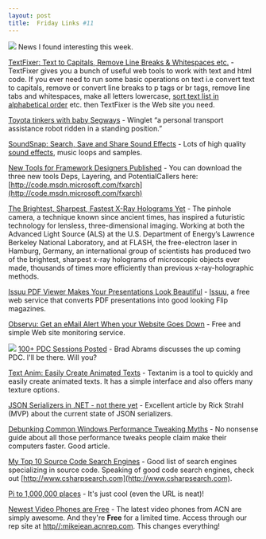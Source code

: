 ```yaml
---
layout: post
title:  Friday Links #11
---
```

![](/cdn/images/links.gif) News I found interesting this week.

[TextFixer: Text to Capitals, Remove Line Breaks & Whitespaces etc.](http://www.makeuseof.com/dir/textfixer-online-tools-change-modify-text-html/) - TextFixer gives you a bunch of useful web tools to work with text and html code. If you ever need to run some basic operations on text i.e convert text to capitals, remove or convert line breaks to p tags or br tags, remove line tabs and whitespaces, make all letters lowercase, [sort text list in alphabetical order](http://www.makeuseof.com/dir/alphebetizer-put-lists-alphabetical-order/) etc. then TextFixer is the Web site you need.

[Toyota tinkers with baby Segways](http://blogs.zdnet.com/BTL/?p=9525) - Winglet “a personal transport assistance robot ridden in a standing position.”

[SoundSnap: Search, Save and Share Sound Effects](http://www.makeuseof.com/dir/soundsnap-search-save-upload-share-sound-effects/) - Lots of high quality [sound effects](http://www.makeuseof.com/dir/soungle-free-sound-effects-website/), music loops and samples.

[New Tools for Framework Designers Published](http://blogs.msdn.com/brada/archive/2008/08/03/new-tools-for-framework-designers-published.aspx) - You can download the three new tools Deps, Layering, and PotentialCallers here: [http://code.msdn.microsoft.com/fxarch](http://code.msdn.microsoft.com/fxarch)

[The Brightest, Sharpest, Fastest X-Ray Holograms Yet](http://www.lbl.gov/publicinfo/newscenter/pr/2008/ALS-fast-holograms.html) - The pinhole camera, a technique known since ancient times, has inspired a futuristic technology for lensless, three-dimensional imaging. Working at both the Advanced Light Source (ALS) at the U.S. Department of Energy’s Lawrence Berkeley National Laboratory, and at FLASH, the free-electron laser in Hamburg, Germany, an international group of scientists has produced two of the brightest, sharpest x-ray holograms of microscopic objects ever made, thousands of times more efficiently than previous x-ray-holographic methods.

[Issuu PDF Viewer Makes Your Presentations Look Beautiful](http://www.labnol.org/internet/tools/issuu-pdf-viewer-beautiful-presentations/4104/) - [Issuu](http://issuu.com/), a free web service that converts PDF presentations into good looking Flip magazines.

[Observu: Get an eMail Alert When your Website Goes Down](http://www.makeuseof.com/dir/observu-email-alert-blog/) - Free and simple Web site monitoring service.

![](http://microsoftpdc.com/Images/BlogBling/PDC2008Brain.gif) [100+ PDC Sessions Posted](http://blogs.msdn.com/brada/archive/2008/08/04/100-pdc-sessions-posted.aspx) - Brad Abrams discusses the up coming PDC. I'll be there. Will you?

[Text Anim: Easily Create Animated Texts](http://www.makeuseof.com/dir/text-anim-easily-create-animated-texts/) - Textanim is a tool to quickly and easily create animated texts. It has a simple interface and also offers many texture options.

[JSON Serializers in .NET - not there yet](http://west-wind.com/WebLog/posts/442969.aspx) - Excellent article by Rick Strahl (MVP) about the current state of JSON serializers.

[Debunking Common Windows Performance Tweaking Myths](http://lifehacker.com/5033518/debunking-common-windows-performance-tweaking-myths) - No nonsense guide about all those performance tweaks people claim make their computers faster. Good article.

[My Top 10 Source Code Search Engines](http://www.cavdar.net/2008/08/01/my-top-10-source-code-search-engines/) - Good list of search engines specializing in source code. Speaking of good code search engines, check out [http://www.csharpsearch.com](http://www.csharpsearch.com).

[Pi to 1,000,000 places](http://3.141592653589793238462643383279502884197169399375105820974944592.com/index314.html) - It's just cool (even the URL is neat)!

[Newest Video Phones are Free](http://myacn.com) - The latest video phones from ACN are simply awesome. And they're **Free** for a limited time. Access through our rep site at [http//:mikejean.acnrep.com](http://mikejean.acnrep.com). This changes everything!
